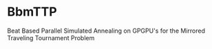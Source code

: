 BbmTTP
======

Beat Based Parallel Simulated Annealing on GPGPU's for the Mirrored Traveling Tournament Problem
